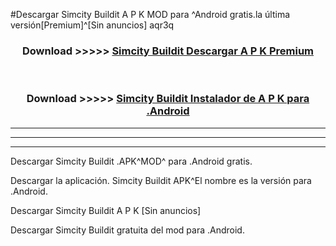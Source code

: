 #Descargar Simcity Buildit  A P K MOD para ^Android gratis.la última versión[Premium]^[Sin anuncios] aqr3q



<div align="center">
<h3>Download >>>>> <a href="https://es-web.web.app/?es= Simcity Buildit ">Simcity Buildit  Descargar A P K Premium</a></h3><br>

<h3>Download >>>>> <a href="https://es-web.web.app/?es= Simcity Buildit ">Simcity Buildit  Instalador de A P K para .Android</a></h3>
</div>


----------------------------------------------------------

----------------------------------------------------------

----------------------------------------------------------

Descargar Simcity Buildit  .APK^MOD^ para .Android gratis.

Descargar la aplicación. Simcity Buildit  APK^El nombre es la versión para .Android.

Descargar Simcity Buildit  A P K [Sin anuncios]

Descargar Simcity Buildit  gratuita del mod para .Android.